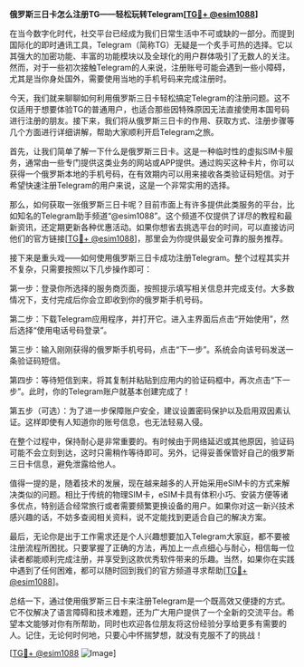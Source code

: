 **俄罗斯三日卡怎么注册TG——轻松玩转Telegram[[TG💪+ @esim1088](https://t.me/s/esim1088)]**

在当今数字化时代，社交平台已经成为我们日常生活中不可或缺的一部分。而提到国际化的即时通讯工具，Telegram（简称TG）无疑是一个炙手可热的选择。它以其强大的加密功能、丰富的功能模块以及全球化的用户群体吸引了无数人的关注。然而，对于一些初次接触Telegram的人来说，注册账号可能会遇到一些小障碍，尤其是当你身处国外，需要使用当地的手机号码来完成注册时。

今天，我们就来聊聊如何利用俄罗斯三日卡轻松搞定Telegram的注册问题。这不仅适用于想要体验TG的普通用户，也适合那些因特殊原因无法直接使用本国号码进行注册的朋友。接下来，我们将从俄罗斯三日卡的作用、获取方式、注册步骤等几个方面进行详细讲解，帮助大家顺利开启Telegram之旅。

首先，让我们简单了解一下什么是俄罗斯三日卡。这是一种临时性的虚拟SIM卡服务，通常由一些专门提供这类业务的网站或APP提供。通过购买这种卡片，你可以获得一个俄罗斯本地的手机号码，在有效期内可以用来接收各类验证码短信。对于希望快速注册Telegram的用户来说，这是一个非常实用的选择。

那么，如何获取一张俄罗斯三日卡呢？目前市面上有许多提供此类服务的平台，比如知名的Telegram助手频道“@esim1088”。这个频道不仅提供了详尽的教程和最新资讯，还定期更新各种优惠活动。如果你想省去挑选平台的时间，可以直接访问他们的官方链接[[TG💪+ @esim1088](https://t.me/s/esim1088)]，那里会为你提供最安全可靠的服务推荐。

接下来是重头戏——如何使用俄罗斯三日卡成功注册Telegram。整个过程其实并不复杂，只需要按照以下几步操作即可：

第一步：登录你所选择的服务商页面，按照提示填写相关信息并完成支付。大多数情况下，支付完成后你会立即收到你的俄罗斯手机号码。

第二步：下载Telegram应用程序，并打开它。进入主界面后点击“开始使用”，然后选择“使用电话号码登录”。

第三步：输入刚刚获得的俄罗斯手机号码，点击“下一步”。系统会向该号码发送一条验证码短信。

第四步：等待短信到来，将其复制并粘贴到应用内的验证码框中，再次点击“下一步”。此时，你的Telegram账户就基本创建完成了！

第五步（可选）：为了进一步保障账户安全，建议设置密码保护以及启用双因素认证。这样即使有人知道你的账号信息，也无法轻易入侵。

在整个过程中，保持耐心是非常重要的。有时候由于网络延迟或其他原因，验证码可能不会立刻到达，这时只需稍作等待即可。另外，记得妥善保管好自己的俄罗斯三日卡信息，避免泄露给他人。

值得一提的是，随着技术的发展，现在越来越多的人开始采用eSIM卡的方式来解决类似的问题。相比于传统的物理SIM卡，eSIM卡具有体积小巧、安装方便等诸多优点，特别适合经常旅行或者需要频繁更换设备的用户。如果你对这一新兴技术感兴趣的话，不妨多查阅相关资料，说不定能找到更适合自己的解决方案。

最后，无论你是出于工作需求还是个人兴趣想要加入Telegram大家庭，都不要被注册流程所困扰。只要掌握了正确的方法，再加上一点点细心与耐心，相信每一位读者都能顺利完成注册，并享受到这款优秀软件带来的乐趣。当然，如果你在实践中遇到了任何困难，都可以随时回到我们的官方频道寻求帮助[[TG💪+ @esim1088](https://t.me/s/esim1088)]。

总结一下，通过使用俄罗斯三日卡来注册Telegram是一个既高效又便捷的方式。它不仅解决了语言障碍和技术难题，还为广大用户提供了一个全新的交流平台。希望本文能够对你有所帮助，同时也欢迎各位朋友将这份经验分享给更多有需要的人。记住，无论何时何地，只要心中怀揣梦想，就没有克服不了的挑战！

[[TG💪+ @esim1088](https://t.me/s/esim1088) ![Image](https://i.postimg.cc/4NQfJmqS/Snipaste-2025-05-13-00-14-12.png)]